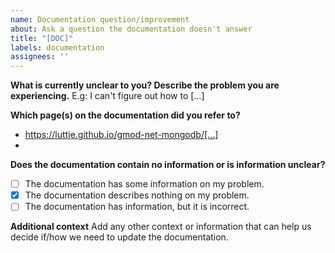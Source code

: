 ```yaml
---
name: Documentation question/improvement
about: Ask a question the documentation doesn't answer
title: "[DOC]"
labels: documentation
assignees: ''
---
```


**What is currently unclear to you? Describe the problem you are experiencing.**
E.g: I can't figure out how to [...]

**Which page(s) on the documentation did you refer to?**
* https://luttje.github.io/gmod-net-mongodb/[...]
* 

**Does the documentation contain no information or is information unclear?**
- [ ] The documentation has some information on my problem.
- [x] The documentation describes nothing on my problem.
- [ ] The documentation has information, but it is incorrect.

**Additional context**
Add any other context or information that can help us decide if/how we need to update the documentation.
